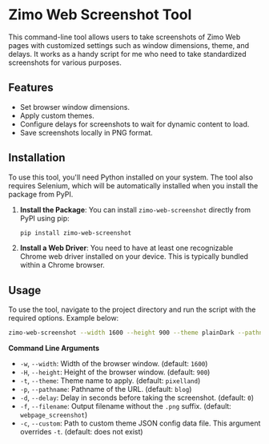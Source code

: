# Zimo Web Screenshot Tool

This command-line tool allows users to take screenshots of Zimo Web pages with customized settings such as window dimensions, theme, and delays. It works as a handy script for me who need to take standardized screenshots for various purposes.

## Features

- Set browser window dimensions.
- Apply custom themes.
- Configure delays for screenshots to wait for dynamic content to load.
- Save screenshots locally in PNG format.

## Installation

To use this tool, you'll need Python installed on your system. The tool also requires Selenium, which will be automatically installed when you install the package from PyPI.

1. **Install the Package**:
   You can install `zimo-web-screenshot` directly from PyPI using pip:

   ```bash
   pip install zimo-web-screenshot
   ```

2. **Install a Web Driver**:
   You need to have at least one recognizable Chrome web driver installed on your device. This is typically bundled within a Chrome browser.

## Usage

To use the tool, navigate to the project directory and run the script with the required options. Example below:

```bash
zimo-web-screenshot --width 1600 --height 900 --theme plainDark --pathname about --delay 0
```

**Command Line Arguments**

- `-w`, `--width`: Width of the browser window. (default: `1600`)
- `-H`, `--height`: Height of the browser window. (default: `900`)
- `-t`, `--theme`: Theme name to apply. (default: `pixelland`)
- `-p`, `--pathname`: Pathname of the URL. (default: `blog`)
- `-d`, `--delay`: Delay in seconds before taking the screenshot. (default: `0`)
- `-f`, `--filename`: Output filename without the `.png` suffix. (default: `webpage_screenshot`)
- `-c`, `--custom`: Path to custom theme JSON config data file. This argument overrides `-t`. (default: does not exist)
